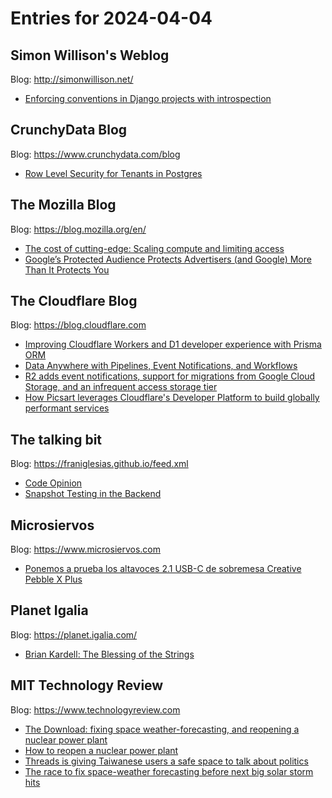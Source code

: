 # Entries for 2024-04-04
## Simon Willison's Weblog 
Blog: http://simonwillison.net/ 

- [Enforcing conventions in Django projects with introspection](https://simonwillison.net/2024/Apr/3/enforcing-conventions-in-django/#atom-everything)
## CrunchyData Blog 
Blog: https://www.crunchydata.com/blog 

- [ Row Level Security for Tenants in Postgres ](https://www.crunchydata.com/blog/row-level-security-for-tenants-in-postgres)
## The Mozilla Blog 
Blog: https://blog.mozilla.org/en/ 

- [The cost of cutting-edge: Scaling compute and limiting access](https://blog.mozilla.org/en/mozilla/ai/ai-advancements-scaling-computational-power/)
- [Google’s Protected Audience Protects Advertisers (and Google) More Than It Protects You](https://blog.mozilla.org/en/privacy-security/googles-protected-audience-protects-advertisers/)
##  The Cloudflare Blog  
Blog: https://blog.cloudflare.com 

- [Improving Cloudflare Workers and D1 developer experience with Prisma ORM](https://blog.cloudflare.com/prisma-orm-and-d1)
- [Data Anywhere with Pipelines, Event Notifications, and Workflows](https://blog.cloudflare.com/data-anywhere-events-pipelines-durable-execution-workflows)
- [R2 adds event notifications, support for migrations from Google Cloud Storage, and an infrequent access storage tier](https://blog.cloudflare.com/r2-events-gcs-migration-infrequent-access)
- [How Picsart leverages Cloudflare's Developer Platform to build globally performant services](https://blog.cloudflare.com/picsart-move-to-workers-huge-performance-gains)
## The talking bit 
Blog: https://franiglesias.github.io/feed.xml 

- [Code Opinion](https://franiglesias.github.io/Code-Opinion/)
- [Snapshot Testing in the Backend](https://franiglesias.github.io/Snapshot-Testing-in-the-Backend/)
## Microsiervos 
Blog: https://www.microsiervos.com 

- [Ponemos a prueba los altavoces 2.1 USB-C de sobremesa Creative Pebble X Plus](https://www.microsiervos.com/archivo/gadgets/altavoces-sobremese-creative-pebble-x-plus.html)
## Planet Igalia 
Blog: https://planet.igalia.com/ 

- [Brian Kardell: The Blessing of the Strings](https://bkardell.com/blog/blessing-strings.html)
## MIT Technology Review 
Blog: https://www.technologyreview.com 

- [The Download: fixing space weather-forecasting, and reopening a nuclear power plant](https://www.technologyreview.com/2024/04/03/1090614/the-download-fixing-space-weather-forecasting-and-reopening-a-nuclear-power-plant/)
- [How to reopen a nuclear power plant](https://www.technologyreview.com/2024/04/03/1090603/how-to-reopen-a-nuclear-power-plant/)
- [Threads is giving Taiwanese users a safe space to talk about politics](https://www.technologyreview.com/2024/04/03/1090601/threads-taiwanese-users-talk-politics/)
- [The race to fix space-weather forecasting before next big solar storm hits](https://www.technologyreview.com/2024/04/03/1090565/the-race-to-fix-space-weather-forecasting-before-next-big-solar-storm-hits/)